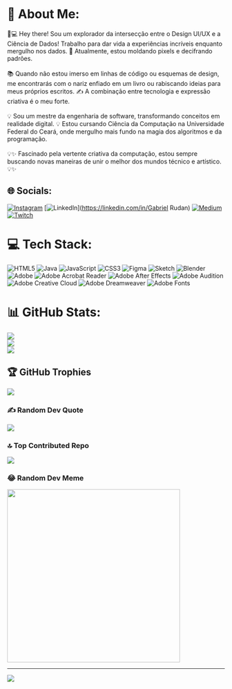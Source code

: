 # 💫 About Me:
🎨💻 Hey there! Sou um explorador da intersecção entre o Design UI/UX e a Ciência de Dados! Trabalho para dar vida a experiências incríveis enquanto mergulho nos dados. 💫 Atualmente, estou moldando pixels e decifrando padrões.<br><br>📚 Quando não estou imerso em linhas de código ou esquemas de design, me encontrarás com o nariz enfiado em um livro ou rabiscando ideias para meus próprios escritos. ✍️ A combinação entre tecnologia e expressão criativa é o meu forte.<br><br>💡 Sou um mestre da engenharia de software, transformando conceitos em realidade digital. 💡 Estou cursando Ciência da Computação na Universidade Federal do Ceará, onde mergulho mais fundo na magia dos algoritmos e da programação.<br><br>💡✨ Fascinado pela vertente criativa da computação, estou sempre buscando novas maneiras de unir o melhor dos mundos técnico e artístico. 💡✨


## 🌐 Socials:
[![Instagram](https://img.shields.io/badge/Instagram-%23E4405F.svg?logo=Instagram&logoColor=white)](https://instagram.com/hollowknight89) [![LinkedIn](https://img.shields.io/badge/LinkedIn-%230077B5.svg?logo=linkedin&logoColor=white)](https://linkedin.com/in/Gabriel Rudan) [![Medium](https://img.shields.io/badge/Medium-12100E?logo=medium&logoColor=white)](https://medium.com/@@omonstrosemnome) [![Twitch](https://img.shields.io/badge/Twitch-%239146FF.svg?logo=Twitch&logoColor=white)](https://twitch.tv/rudanx) 

# 💻 Tech Stack:
![HTML5](https://img.shields.io/badge/html5-%23E34F26.svg?style=for-the-badge&logo=html5&logoColor=white) ![Java](https://img.shields.io/badge/java-%23ED8B00.svg?style=for-the-badge&logo=openjdk&logoColor=white) ![JavaScript](https://img.shields.io/badge/javascript-%23323330.svg?style=for-the-badge&logo=javascript&logoColor=%23F7DF1E) ![CSS3](https://img.shields.io/badge/css3-%231572B6.svg?style=for-the-badge&logo=css3&logoColor=white) ![Figma](https://img.shields.io/badge/figma-%23F24E1E.svg?style=for-the-badge&logo=figma&logoColor=white) ![Sketch](https://img.shields.io/badge/Sketch-FFB387?style=for-the-badge&logo=sketch&logoColor=black) ![Blender](https://img.shields.io/badge/blender-%23F5792A.svg?style=for-the-badge&logo=blender&logoColor=white) ![Adobe](https://img.shields.io/badge/adobe-%23FF0000.svg?style=for-the-badge&logo=adobe&logoColor=white) ![Adobe Acrobat Reader](https://img.shields.io/badge/Adobe%20Acrobat%20Reader-EC1C24.svg?style=for-the-badge&logo=Adobe%20Acrobat%20Reader&logoColor=white) ![Adobe After Effects](https://img.shields.io/badge/Adobe%20After%20Effects-9999FF.svg?style=for-the-badge&logo=Adobe%20After%20Effects&logoColor=white) ![Adobe Audition](https://img.shields.io/badge/Adobe%20Audition-9999FF.svg?style=for-the-badge&logo=Adobe%20Audition&logoColor=white) ![Adobe Creative Cloud](https://img.shields.io/badge/Adobe%20Creative%20Cloud-DA1F26.svg?style=for-the-badge&logo=Adobe%20Creative%20Cloud&logoColor=white) ![Adobe Dreamweaver](https://img.shields.io/badge/Adobe%20Dreamweaver-FF61F6.svg?style=for-the-badge&logo=Adobe%20Dreamweaver&logoColor=white) ![Adobe Fonts](https://img.shields.io/badge/Adobe%20Fonts-000B1D.svg?style=for-the-badge&logo=Adobe%20Fonts&logoColor=white)
# 📊 GitHub Stats:
![](https://github-readme-stats.vercel.app/api?username=gabrielrudan&theme=midnight-purple&hide_border=true&include_all_commits=true&count_private=false)<br/>
![](https://github-readme-streak-stats.herokuapp.com/?user=gabrielrudan&theme=midnight-purple&hide_border=true)<br/>
![](https://github-readme-stats.vercel.app/api/top-langs/?username=gabrielrudan&theme=midnight-purple&hide_border=true&include_all_commits=true&count_private=false&layout=compact)

## 🏆 GitHub Trophies
![](https://github-profile-trophy.vercel.app/?username=gabrielrudan&theme=darkhub&no-frame=false&no-bg=false&margin-w=4)

### ✍️ Random Dev Quote
![](https://quotes-github-readme.vercel.app/api?type=horizontal&theme=radical)

### 🔝 Top Contributed Repo
![](https://github-contributor-stats.vercel.app/api?username=gabrielrudan&limit=5&theme=dracula&combine_all_yearly_contributions=true)

### 😂 Random Dev Meme
<img src='https://randommeme-five.vercel.app/' style="height: 400px;"/>

---
[![](https://visitcount.itsvg.in/api?id=gabrielrudan&icon=7&color=1)](https://visitcount.itsvg.in)

<!-- Proudly created with GPRM ( https://gprm.itsvg.in ) -->
